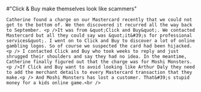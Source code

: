 #"Click & Buy make themselves look like scammers"


    Catherine found a charge on our Mastercard recently that we could not get to the bottom of. We then discovered it recurred all the way back to September. <p />It was from &quot;Click and Buy&quot;. We contacted Mastercard but all they could say was &quot;it&#39;s for professional services&quot;. I went on to Click and Buy to discover a lot of online gambling logos. So of course we suspected the card had been hijacked.<p /> I contacted Click and Buy who took weeks to reply and just shrugged their shoulders and say they had no idea. In the meantime, Catherine finally figured out that the charge was for Moshi Monsters.<p />If Click and Buy want to avoid looking like Arthur Daly they need to add the merchant details to every Mastercard transaction that they make.<p /> And Moshi Monsters has lost a customer. That&#39;s stupid money for a kids online game.<br />
  